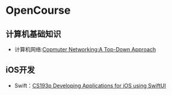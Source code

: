 # OpenCourse

## 计算机基础知识
- 计算机网络:[Copmuter Networking:A Top-Down Approach](http://gaia.cs.umass.edu/kurose_ross/index.php)

## iOS开发
- Swift：[CS193p Developing Applications for iOS using SwiftUI](https://cs193p.sites.stanford.edu/)
